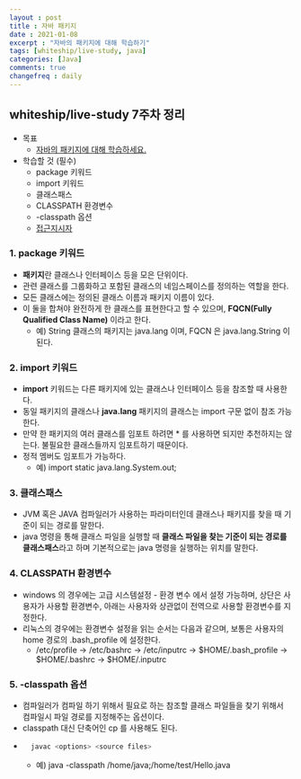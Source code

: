 ```yaml
---
layout : post
title : 자바 패키지
date : 2021-01-08
excerpt : "자바의 패키지에 대해 학습하기"
tags: [whiteship/live-study, java]
categories: [Java]
comments: true
changefreq : daily
---
```


## whiteship/live-study 7주차 정리
- 목표
    - [자바의 패키지에 대해 학습하세요.](https://github.com/whiteship/live-study/issues/7)
- 학습할 것 (필수)
    - package 키워드 
    - import 키워드
    - 클래스패스
    - CLASSPATH 환경변수
    - -classpath 옵션
    - [접근지시자](https://bingbingpa.github.io/java/whiteship-live-study-week5/)
    
### 1. package 키워드
- **패키지**란 클래스나 인터페이스 등을 모은 단위이다.
- 관련 클래스를 그룹화하고 포함된 클래스의 네임스페이스를 정의하는 역할을 한다. 
- 모든 클래스에는 정의된 클래스 이름과 패키지 이름이 있다. 
- 이 둘을 합쳐야 완전하게 한 클래스를 표현한다고 할 수 있으며, **FQCN(Fully Qualified Class Name)** 이라고 한다.
    - 예) String 클래스의 패키지는 java.lang 이며, FQCN 은 java.lang.String 이 된다.

### 2. import 키워드
- **import** 키워드는 다른 패키지에 있는 클래스나 인터페이스 등을 참조할 때 사용한다. 
- 동일 패키지의 클래스나 **java.lang** 패키지의 클래스는 import 구문 없이 참조 가능한다. 
- 만약 한 패키지의 여러 클래스를 임포트 하려면 * 를 사용하면 되지만 추천하지는 않는다. 불필요한 클래스들까지 임포트하기 때문이다. 
- 정적 멤버도 임포트가 가능하다. 
    - 예) import static java.lang.System.out;

### 3. 클래스패스
- JVM 혹은 JAVA 컴파일러가 사용하는 파라미터인데 클래스나 패키지를 찾을 때 기준이 되는 경로를 말한다. 
- java 명령을 통해 클래스 파일을 실행할 때 **클래스 파일을 찾는 기준이 되는 경로를 클래스패스**라고 하며 기본적으로는 java 명령을 실행하는 위치를 말한다. 

### 4. CLASSPATH 환경변수
- windows 의 경우에는 고급 시스템설정 - 환경 변수 에서 설정 가능하며, 상단은 사용자가 사용할 환경변수, 아래는 사용자와 상관없이 전역으로 사용할 환경변수를 지정한다. 
- 리눅스의 경우에는 환경변수 설정을 읽는 순서는 다음과 같으며, 보통은 사용자의 home 경로의  .bash_profile 에 설정한다.
    - /etc/profile -> /etc/bashrc -> /etc/inputrc -> $HOME/.bash_profile -> $HOME/.bashrc -> $HOME/.inputrc

### 5. -classpath 옵션
- 컴파일러가 컴파일 하기 위해서 필요로 하는 참조할 클래스 파일들을 찾기 위해서 컴파일시 파일 경로를 지정해주는 옵션이다.
- classpath 대신 단축어인 cp 를 사용해도 된다.
- ~~~java
    javac <options> <source files>
  ~~~
  - 예) java -classpath /home/java;/home/test/Hello.java
